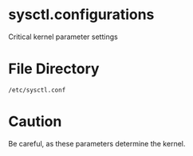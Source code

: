 # sysctl.configurations
Critical kernel parameter settings

# File Directory
`/etc/sysctl.conf`

# Caution
Be careful, as these parameters determine the kernel.
